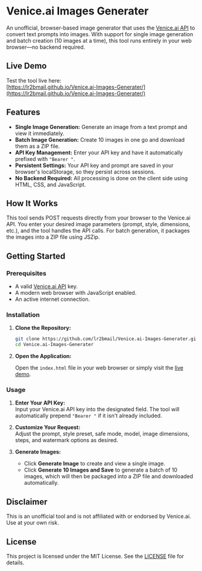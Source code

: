 
# Venice.ai Images Generater

An unofficial, browser-based image generator that uses the [Venice.ai API](https://venice.ai/chat?ref=bwY1lo) to convert text prompts into images. With support for single image generation and batch creation (10 images at a time), this tool runs entirely in your web browser—no backend required.

## Live Demo

Test the tool live here:  
[https://lr2bmail.github.io/Venice.ai-Images-Generater/](https://lr2bmail.github.io/Venice.ai-Images-Generater/)

## Features

- **Single Image Generation:** Generate an image from a text prompt and view it immediately.
- **Batch Image Generation:** Create 10 images in one go and download them as a ZIP file.
- **API Key Management:** Enter your API key and have it automatically prefixed with `"Bearer "`.
- **Persistent Settings:** Your API key and prompt are saved in your browser's localStorage, so they persist across sessions.
- **No Backend Required:** All processing is done on the client side using HTML, CSS, and JavaScript.

## How It Works

This tool sends POST requests directly from your browser to the Venice.ai API. You enter your desired image parameters (prompt, style, dimensions, etc.), and the tool handles the API calls. For batch generation, it packages the images into a ZIP file using JSZip.

## Getting Started

### Prerequisites

- A valid [Venice.ai API](https://venice.ai/chat?ref=bwY1lo) key.
- A modern web browser with JavaScript enabled.
- An active internet connection.

### Installation

1. **Clone the Repository:**

   ```bash
   git clone https://github.com/lr2bmail/Venice.ai-Images-Generater.git
   cd Venice.ai-Images-Generater
   ```

2. **Open the Application:**

   Open the `index.html` file in your web browser or simply visit the [live demo](https://lr2bmail.github.io/Venice.ai-Images-Generater/).

### Usage

1. **Enter Your API Key:**  
   Input your Venice.ai API key into the designated field. The tool will automatically prepend `"Bearer "` if it isn't already included.

2. **Customize Your Request:**  
   Adjust the prompt, style preset, safe mode, model, image dimensions, steps, and watermark options as desired.

3. **Generate Images:**  
   - Click **Generate Image** to create and view a single image.
   - Click **Generate 10 Images and Save** to generate a batch of 10 images, which will then be packaged into a ZIP file and downloaded automatically.

## Disclaimer

This is an unofficial tool and is not affiliated with or endorsed by Venice.ai. Use at your own risk.

## License

This project is licensed under the MIT License. See the [LICENSE](LICENSE) file for details.
